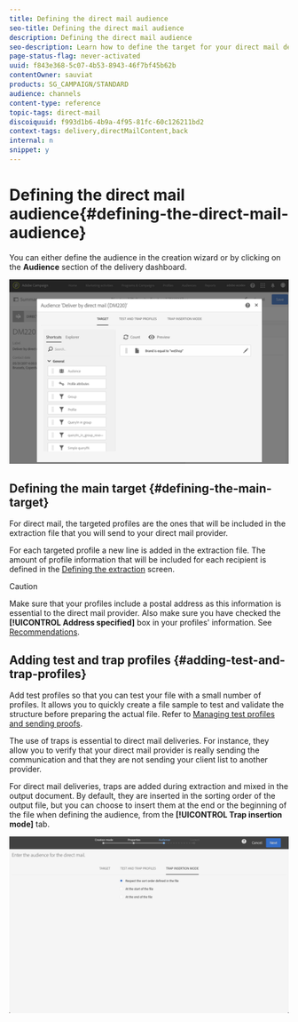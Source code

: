 ```yaml
---
title: Defining the direct mail audience
seo-title: Defining the direct mail audience
description: Defining the direct mail audience
seo-description: Learn how to define the target for your direct mail delivery.
page-status-flag: never-activated
uuid: f843e368-5c07-4b53-8943-46f7bf45b62b
contentOwner: sauviat
products: SG_CAMPAIGN/STANDARD
audience: channels
content-type: reference
topic-tags: direct-mail
discoiquuid: f993d1b6-4b9a-4f95-81fc-60c126211bd2
context-tags: delivery,directMailContent,back
internal: n
snippet: y
---
```


# Defining the direct mail audience{#defining-the-direct-mail-audience}

You can either define the audience in the creation wizard or by clicking on the **Audience** section of the delivery dashboard.

![](assets/direct_mail_15.png)

## Defining the main target {#defining-the-main-target}

For direct mail, the targeted profiles are the ones that will be included in the extraction file that you will send to your direct mail provider.

For each targeted profile a new line is added in the extraction file. The amount of profile information that will be included for each recipient is defined in the [Defining the extraction](../../channels/using/defining-the-direct-mail-content.md#defining-the-extraction) screen.

>[!CAUTION]
>
>Make sure that your profiles include a postal address as this information is essential to the direct mail provider. Also make sure you have checked the **[!UICONTROL Address specified]** box in your profiles' information. See [Recommendations](../../channels/using/about-direct-mail.md#recommendations).

## Adding test and trap profiles {#adding-test-and-trap-profiles}

Add test profiles so that you can test your file with a small number of profiles. It allows you to quickly create a file sample to test and validate the structure before preparing the actual file. Refer to [Managing test profiles and sending proofs](../../sending/using/managing-test-profiles-and-sending-proofs.md).

The use of traps is essential to direct mail deliveries. For instance, they allow you to verify that your direct mail provider is really sending the communication and that they are not sending your client list to another provider.

For direct mail deliveries, traps are added during extraction and mixed in the output document. By default, they are inserted in the sorting order of the output file, but you can choose to insert them at the end or the beginning of the file when defining the audience, from the **[!UICONTROL Trap insertion mode]** tab.

![](assets/direct_mail_trap_insertion_mode.png)
